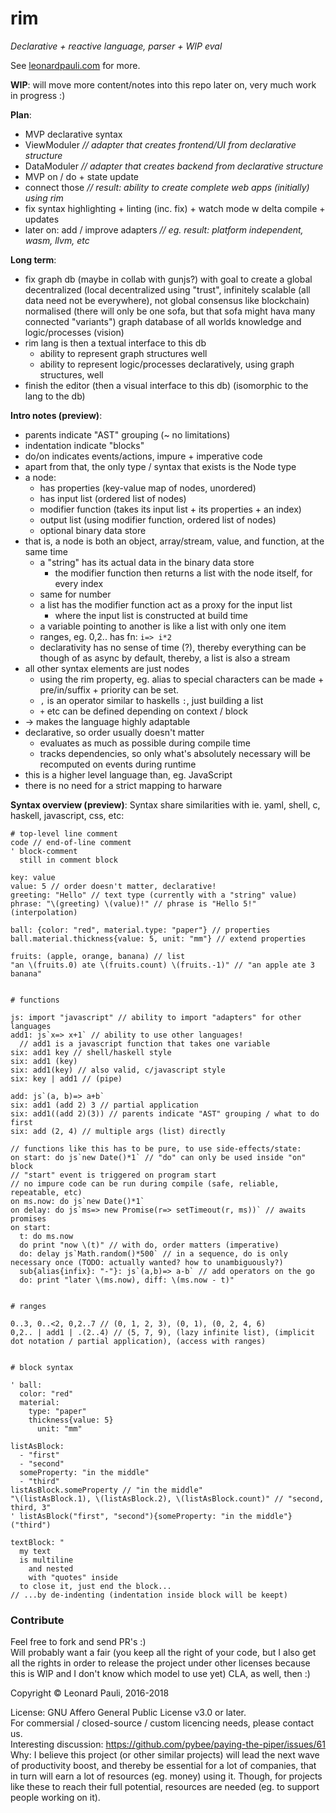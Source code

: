 # rim
*Declarative + reactive language, parser + WIP eval*

See [leonardpauli.com](https://leonardpauli.com) for more.

__WIP__: will move more content/notes into this repo later on, very much work in progress :)

__Plan__:
- MVP declarative syntax
- ViewModuler *// adapter that creates frontend/UI from declarative structure*
- DataModuler *// adapter that creates backend from declarative structure*
- MVP on / do + state update
- connect those *// result: ability to create complete web apps (initially) using rim*
- fix syntax highlighting + linting (inc. fix) + watch mode w delta compile + updates
- later on: add / improve adapters *// eg. result: platform independent, wasm, llvm, etc*

__Long term__:
- fix graph db (maybe in collab with gunjs?) with goal to create a global decentralized (local decentralized using "trust", infinitely scalable (all data need not be everywhere), not global consensus like blockchain) normalised (there will only be one sofa, but that sofa might hava many connected "variants") graph database of all worlds knowledge and logic/processes (vision)
- rim lang is then a textual interface to this db
  - ability to represent graph structures well
  - ability to represent logic/processes declaratively, using graph structures, well
- finish the editor (then a visual interface to this db) (isomorphic to the lang to the db)

__Intro notes (preview)__:
- parents indicate "AST" grouping (~ no limitations)
- indentation indicate "blocks"
- do/on indicates events/actions, impure + imperative code 
- apart from that, the only type / syntax that exists is the Node type
- a node:
  - has properties (key-value map of nodes, unordered)
  - has input list (ordered list of nodes)
  - modifier function (takes its input list + its properties + an index)
  - output list (using modifier function, ordered list of nodes)
  - optional binary data store
- that is, a node is both an object, array/stream, value, and function, at the same time
  - a "string" has its actual data in the binary data store
    - the modifier function then returns a list with the node itself, for every index
  - same for number
  - a list has the modifier function act as a proxy for the input list
    - where the input list is constructed at build time
  - a variable pointing to another is like a list with only one item
  - ranges, eg. 0,2.. has fn: `i=> i*2`
  - declarativity has no sense of time (?), thereby everything can be though of as async by default, thereby, a list is also a stream
- all other syntax elements are just nodes
  - using the rim property, eg. alias to special characters can be made + pre/in/suffix + priority can be set.
  - `,` is an operator similar to haskells `:`, just building a list
  - `+` etc can be defined depending on context / block
- -> makes the language highly adaptable
- declarative, so order usually doesn't matter
  - evaluates as much as possible during compile time
  - tracks dependencies, so only what's absolutely necessary will be recomputed on events during runtime
- this is a higher level language than, eg. JavaScript
- there is no need for a strict mapping to harware


__Syntax overview (preview)__:
Syntax share similarities with ie. yaml, shell, c, haskell, javascript, css, etc:
    
    # top-level line comment
    code // end-of-line comment
    ' block-comment
      still in comment block

    key: value
    value: 5 // order doesn't matter, declarative!
    greeting: "Hello" // text type (currently with a "string" value)
    phrase: "\(greeting) \(value)!" // phrase is "Hello 5!" (interpolation)

    ball: {color: "red", material.type: "paper"} // properties
    ball.material.thickness{value: 5, unit: "mm"} // extend properties
    
    fruits: (apple, orange, banana) // list
    "an \(fruits.0) ate \(fruits.count) \(fruits.-1)" // "an apple ate 3 banana"


    # functions

    js: import "javascript" // ability to import "adapters" for other languages
    add1: js`x=> x+1` // ability to use other languages!
      // add1 is a javascript function that takes one variable
    six: add1 key // shell/haskell style
    six: add1 (key)
    six: add1(key) // also valid, c/javascript style
    six: key | add1 // (pipe)
    
    add: js`(a, b)=> a+b`
    six: add1 (add 2) 3 // partial application
    six: add1((add 2)(3)) // parents indicate "AST" grouping / what to do first
    six: add (2, 4) // multiple args (list) directly

    // functions like this has to be pure, to use side-effects/state:
    on start: do js`new Date()*1` // "do" can only be used inside "on" block
    // "start" event is triggered on program start
    // no impure code can be run during compile (safe, reliable, repeatable, etc)
    on ms.now: do js`new Date()*1`
    on delay: do js`ms=> new Promise(r=> setTimeout(r, ms))` // awaits promises
    on start:
      t: do ms.now
      do print "now \(t)" // with do, order matters (imperative)
      do: delay js`Math.random()*500` // in a sequence, do is only necessary once (TODO: actually wanted? how to unambiguously?)
      sub{alias{infix}: "-"}: js`(a,b)=> a-b` // add operators on the go
      do: print "later \(ms.now), diff: \(ms.now - t)"


    # ranges

    0..3, 0..<2, 0,2..7 // (0, 1, 2, 3), (0, 1), (0, 2, 4, 6)
    0,2.. | add1 | .(2..4) // (5, 7, 9), (lazy infinite list), (implicit dot notation / partial application), (access with ranges)


    # block syntax

    ' ball:
      color: "red"
      material:
        type: "paper"
        thickness{value: 5}
          unit: "mm"

    listAsBlock:
      - "first"
      - "second"
      someProperty: "in the middle"
      - "third"
    listAsBlock.someProperty // "in the middle"
    "\(listAsBlock.1), \(listAsBlock.2), \(listAsBlock.count)" // "second, third, 3"
    ' listAsBlock("first", "second"){someProperty: "in the middle"}("third")

    textBlock: "
      my text
      is multiline
        and nested
        with "quotes" inside
      to close it, just end the block...
    // ...by de-indenting (indentation inside block will be keept)


### Contribute

Feel free to fork and send PR's :)  
Will probably want a fair (you keep all the right of your code, but I also get all the rights in order to release the project under other licenses because this is WIP and I don't know which model to use yet) CLA, as well, then :)

Copyright © Leonard Pauli, 2016-2018

License: GNU Affero General Public License v3.0 or later.  
For commersial / closed-source / custom licencing needs, please contact us.  
Interesting discussion: https://github.com/pybee/paying-the-piper/issues/61  
Why: I believe this project (or other similar projects) will lead the next wave of productivity boost, and thereby be essential for a lot of companies, that in turn will earn a lot of resources (eg. money) using it. Though, for projects like these to reach their full potential, resources are needed (eg. to support people working on it).
